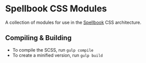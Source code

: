 Spellbook CSS Modules
=====================

A collection of modules for use in the [Spellbook](https://github.com/spellbook/css) CSS architecture.

Compiling & Building
--------------------

- To compile the SCSS, run `gulp compile`
- To create a minified version, run `gulp build`
